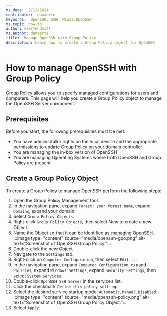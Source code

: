 ```yaml
---
ms.date:  2/12/2024 
contributor:  damaerte
keywords:  OpenSSH, SSH, Win32-OpenSSH
ms.topic: how-to
author: maertendmsft
ms.author: damaerte
title:  Manage OpenSSH with Group Policy
description: Learn how to create a Group Policy object for OpenSSH
---
```


# How to manage OpenSSH with Group Policy
Group Policy allows you to specify managed configurations for users and computers. This page will help you create a Group Policy object to manage the OpenSSH Server component.

## Prerequisites
Before you start, the following prerequisites must be met:
- You have administrator rights on the local device and the appropriate permissions to update Group Policy on your domain controller
- You are managing the in-box version of OpenSSH
- You are managing Operating Systems where both OpenSSH and Group Policy are present

## Create a Group Policy Object
To create a Group Policy to manage OpenSSH perform the following steps:
1. Open the Group Policy Management tool.
2. In the navigation pane, expand `Forest: your forest name`, expand `Domains`, expand your domain.
3. Select `Group Policy Objects`.
4. Right-click `Group Policy Objects`, then select New to create a new Object.
5. Name the Object so that it can be identified as managing OpenSSH.
    :::image type="content" source="media/openssh-gpo.png" alt-text="Screenshot of OpenSSH Group Policy.":::
6. Double-click the new Object.
7. Navigate to the `Settings` tab.
8. Right-click on `Computer Configuration`, then select `Edit...`.
9. In the navigation pane, expand `Computer Configuration`, expand `Policies`, expand `Windows Settings`, expand `Security Settings`, then select `System Services`.
10. Double-click `OpenSSH SSH Server` in the services list.
11. Click the checkmark `Define this policy setting`.
12. Select the desired service startup mode; `Automatic`, `Manual`, `Disabled`.
    :::image type="content" source="media/openssh-policy.png" alt-text="Screenshot of OpenSSH Group Policy Object.":::
13. Select `Apply`.

